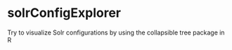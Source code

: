 # solrConfigExplorer
Try to visualize Solr configurations by using the collapsible tree package in R
